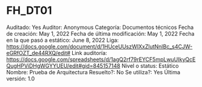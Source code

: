 # FH_DT01

Auditado: Yes
Auditor: Anonymous
Categoría: Documentos técnicos
Fecha de creación: May 1, 2022
Fecha de última modificación: May 1, 2022
Fecha en la que pasó a estático: June 8, 2022
Liga: https://docs.google.com/document/d/1HUceUUszWIXxZlutNnlBc_s4CJW-eGRfOZT_de44RXQ/edit#
Link auditoría: https://docs.google.com/spreadsheets/d/1agQ2rf79rEYCF5mpLwuUIkyQcEQugHPViDHgWGYYUEU/edit#gid=845157148
Nivel o status: Estático
Nombre: Prueba de Arquitectura
Resuelto?: No
Se utiliza?: Yes
Última versión: 1.0